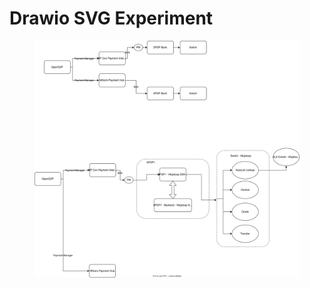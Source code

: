 # Drawio SVG Experiment

<figure><img src=".gitbook/assets/Openg2p Payments Diagram.drawio.svg" alt=""><figcaption></figcaption></figure>
